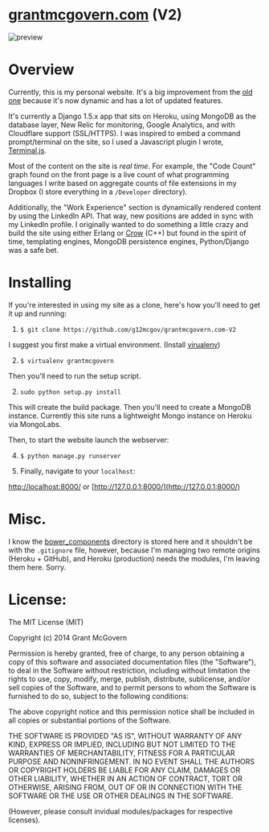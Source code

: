 # [grantmcgovern.com](http://grantmcgovern.com) (V2)

![preview](http://i1158.photobucket.com/albums/p618/g12mcgov/personal_site_demo.gif)

Overview
=======

Currently, this is my personal website. It's a big improvement from the [old one](https://github.com/g12mcgov/grantmcgovern.com) because it's now dynamic and has a lot of updated features. 

It's currently a Django 1.5.x app that sits on Heroku, using MongoDB as the database layer, New Relic for monitoring, Google Analytics, and with Cloudflare support (SSL/HTTPS). I was inspired to embed a command prompt/terminal on the site, so I used a Javascript plugin I wrote, [Terminal.js](https://github.com/g12mcgov/Terminal.js).

Most of the content on the site is *real time*. For example, the "Code Count" graph found on the front page is a live count of what programming languages I write based on aggregate counts of file extensions in my Dropbox (I store everything in a `/Developer` directory).

Additionally, the "Work Experience" section is dynamically rendered content by using the LinkedIn API. That way, new positions are added in sync with my LinkedIn profile. I originally wanted to do something a little crazy and build the site using either Erlang or [Crow](https://github.com/ipkn/crow) (C++) but found in the spirit of time, templating engines, MongoDB persistence engines, Python/Django was a safe bet.

Installing
=======

If you're interested in using my site as a clone, here's how you'll need to get it up and running:

1) `$ git clone https://github.com/g12mcgov/grantmcgovern.com-V2`

I suggest you first make a virtual environment. (Install [virualenv](https://virtualenv.pypa.io/en/latest/index.html))

2) `$ virtualenv grantmcgovern`

Then you'll need to run the setup script. 

2) `sudo python setup.py install`

This will create the build package. Then you'll need to create a MongoDB instance. Currently this site runs a lightweight Mongo instance on Heroku via MongoLabs. 

Then, to start the website launch the webserver:

4) `$ python manage.py runserver`

5) Finally, navigate to your `localhost`:

[http://localhost:8000/](http://localhost:8000/) or [http://127.0.0.1:8000/](http://127.0.0.1:8000/)

Misc.
=======

I know the [bower_components](https://github.com/g12mcgov/grantmcgovern.com-V2/tree/master/components/bower_components) directory is stored here and it shouldn't be with the `.gitignore` file, however, because I'm managing two remote origins (Heroku + GitHub), and Heroku (production) needs the modules, I'm leaving them here. Sorry.

License:
=======

The MIT License (MIT)

Copyright (c) 2014 Grant McGovern

Permission is hereby granted, free of charge, to any person obtaining a copy of this software and associated documentation files (the "Software"), to deal in the Software without restriction, including without limitation the rights to use, copy, modify, merge, publish, distribute, sublicense, and/or sell copies of the Software, and to permit persons to whom the Software is furnished to do so, subject to the following conditions:

The above copyright notice and this permission notice shall be included in all copies or substantial portions of the Software.

THE SOFTWARE IS PROVIDED "AS IS", WITHOUT WARRANTY OF ANY KIND, EXPRESS OR IMPLIED, INCLUDING BUT NOT LIMITED TO THE WARRANTIES OF MERCHANTABILITY, FITNESS FOR A PARTICULAR PURPOSE AND NONINFRINGEMENT. IN NO EVENT SHALL THE AUTHORS OR COPYRIGHT HOLDERS BE LIABLE FOR ANY CLAIM, DAMAGES OR OTHER LIABILITY, WHETHER IN AN ACTION OF CONTRACT, TORT OR OTHERWISE, ARISING FROM, OUT OF OR IN CONNECTION WITH THE SOFTWARE OR THE USE OR OTHER DEALINGS IN THE SOFTWARE.


(However, please consult invidual modules/packages for respective licenses).






